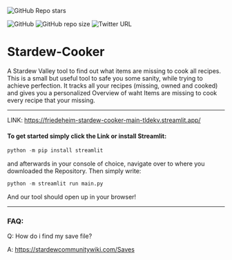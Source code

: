 ![GitHub Repo stars](https://img.shields.io/github/stars/friedeheim/Stardew-Cooker?color=%23ff91af&style=social)

![GitHub](https://img.shields.io/github/license/friedeheim/Stardew-Cooker?color=ff91af&style=plastic)
![GitHub repo size](https://img.shields.io/github/repo-size/friedeheim/Stardew-Cooker?color=ff91af&style=plastic)
![Twitter URL](https://img.shields.io/twitter/url?color=ff91af&style=plastic&url=https%3A%2F%2Ftwitter.com%2FFullCatHouse%2Fstatus%2F751356486568280064%3Fcxt%3DHHwWgIC0mcyvre0UAAAA)

# Stardew-Cooker
A Stardew Valley tool to find out what items are missing to cook all recipes. This is a small but useful tool to safe you some sanity, while trying to achieve perfection. It tracks all your recipes (missing, owned and cooked) and gives you a personalized Overview of waht Items are missing to cook every recipe that your missing.
___
LINK: https://friedeheim-stardew-cooker-main-tldekv.streamlit.app/ 

#### To get started simply click the Link or install Streamlit:

```py
python -m pip install streamlit
```

and afterwards in your console of choice, navigate over to where you downloaded the Repository.
Then simply write:

```py
python -m streamlit run main.py
```

And our tool should open up in your browser! 

___

### FAQ:
Q: How do i find my save file?

A: https://stardewcommunitywiki.com/Saves
